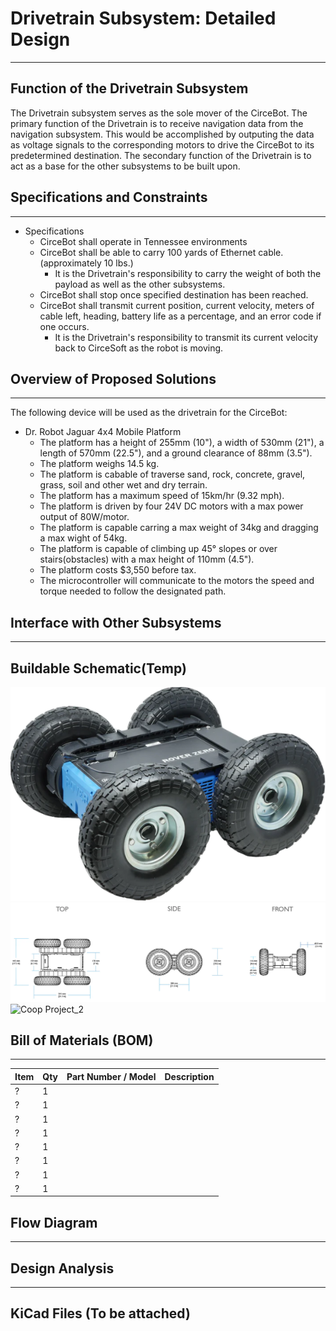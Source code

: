 #  Drivetrain Subsystem: Detailed Design

---

## Function of the Drivetrain Subsystem

  The Drivetrain subsystem serves as the sole mover of the CirceBot. The primary function of the Drivetrain is to receive navigation data from the navigation subsystem. This would be accomplished by outputing the data as voltage signals to the corresponding motors to drive the CirceBot to its predetermined destination. The secondary function of the Drivetrain is to act as a base for the other subsystems to be built upon.

## Specifications and Constraints

---
- Specifications
  - CirceBot shall operate in Tennessee environments
  - CirceBot shall be able to carry 100 yards of Ethernet cable. (approximately 10 lbs.)
    - It is the Drivetrain's responsibility to carry the weight of both the payload as well as the other subsystems.
  - CirceBot shall stop once specified destination has been reached.
  - CirceBot shall transmit current position, current velocity, meters of cable left, heading, battery life as a percentage, and an error code if one occurs.
    - It is the Drivetrain's responsibility to transmit its current velocity back to CirceSoft as the robot is moving.
## Overview of Proposed Solutions

---
The following device will be used as the drivetrain for the CirceBot:
- Dr. Robot Jaguar 4x4 Mobile Platform
  - The platform has a height of 255mm (10"), a width of 530mm (21"), a length of 570mm (22.5"), and a ground clearance of 88mm (3.5").
  - The platform weighs 14.5 kg.
  - The platform is cabable of traverse sand, rock, concrete, gravel, grass, soil and other wet and dry terrain.
  - The platform has a maximum speed of 15km/hr (9.32 mph).
  - The platform is driven by four 24V DC motors with a max power output of 80W/motor.
  - The platform is capable carring a max weight of 34kg and dragging a max wight of 54kg.
  - The platform is capable of climbing up 45° slopes or over stairs(obstacles) with a max height of 110mm (4.5").
  - The platform costs $3,550 before tax.
  - The microcontroller will communicate to the motors the speed and torque needed to follow the designated path.
## Interface with Other Subsystems

---

## Buildable Schematic(Temp)

![Full_rover](https://github.com/TnTech-ECE/S25_Team1_MyCapstoneProject/blob/DD-Drivetrain/Detail%20Design/Drivetrain/Screenshot%202025-04-21%20172619.png)
![Rover_Schematic](https://github.com/TnTech-ECE/S25_Team1_MyCapstoneProject/blob/DD-Drivetrain/Detail%20Design/Drivetrain/Screenshot%202025-04-21%20172200.png)
![Coop Project_2]()


## Bill of Materials (BOM)

---

| Item                      | Qty | Part Number / Model       | Description                         |
|---------------------------|-----|---------------------------|-------------------------------------|
| ? | 1 |  |  |
| ?    | 1   |                    |                |
| ?      | 1   |                |    |
| ?                | 1   |                    |                 |
| ?          | 1   |                 |         |
| ?           | 1   |                 |  |
| ?        | 1   |  |        |
| ?                  | 1   |             |                      |

## Flow Diagram

---

## Design Analysis

---

## KiCad Files (To be attached)

